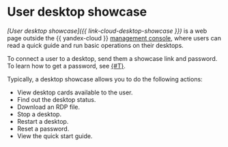 # User desktop showcase

_[User desktop showcase]({{ link-cloud-desktop-showcase }})_ is a web page outside the {{ yandex-cloud }} [management console](../../console/), where users can read a quick guide and run basic operations on their desktops.

To connect a user to a desktop, send them a showcase link and password. To learn how to get a password, see [{#T}](../operations/desktops/password-reset.md).

Typically, a desktop showcase allows you to do the following actions:
* View desktop cards available to the user.
* Find out the desktop status.
* Download an RDP file.
* Stop a desktop.
* Restart a desktop.
* Reset a password.
* View the quick start guide.
